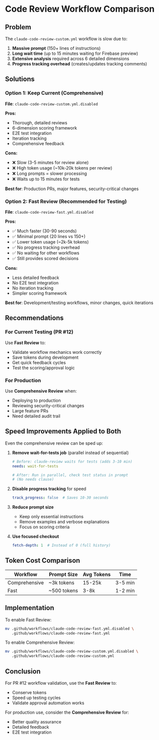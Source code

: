 # Code Review Workflow Comparison

## Problem
The `claude-code-review-custom.yml` workflow is slow due to:
1. **Massive prompt** (150+ lines of instructions)
2. **Long wait time** (up to 15 minutes waiting for Firebase preview)
3. **Extensive analysis** required across 6 detailed dimensions
4. **Progress tracking overhead** (creates/updates tracking comments)

## Solutions

### Option 1: Keep Current (Comprehensive)
**File**: `claude-code-review-custom.yml.disabled`

**Pros:**
- Thorough, detailed reviews
- 6-dimension scoring framework
- E2E test integration
- Iteration tracking
- Comprehensive feedback

**Cons:**
- ❌ Slow (3-5 minutes for review alone)
- ❌ High token usage (~10k-20k tokens per review)
- ❌ Long prompts = slower processing
- ❌ Waits up to 15 minutes for tests

**Best for**: Production PRs, major features, security-critical changes

### Option 2: Fast Review (Recommended for Testing)
**File**: `claude-code-review-fast.yml.disabled`

**Pros:**
- ✅ Much faster (30-90 seconds)
- ✅ Minimal prompt (20 lines vs 150+)
- ✅ Lower token usage (~2k-5k tokens)
- ✅ No progress tracking overhead
- ✅ No waiting for other workflows
- ✅ Still provides scored decisions

**Cons:**
- Less detailed feedback
- No E2E test integration
- No iteration tracking
- Simpler scoring framework

**Best for**: Development/testing workflows, minor changes, quick iterations

## Recommendations

### For Current Testing (PR #12)
Use **Fast Review** to:
- Validate workflow mechanics work correctly
- Save tokens during development
- Get quick feedback cycles
- Test the scoring/approval logic

### For Production
Use **Comprehensive Review** when:
- Deploying to production
- Reviewing security-critical changes
- Large feature PRs
- Need detailed audit trail

## Speed Improvements Applied to Both

Even the comprehensive review can be sped up:

1. **Remove wait-for-tests job** (parallel instead of sequential)
   ```yaml
   # Before: claude-review waits for tests (adds 3-10 min)
   needs: wait-for-tests

   # After: Run in parallel, check test status in prompt
   # (No needs clause)
   ```

2. **Disable progress tracking** for speed
   ```yaml
   track_progress: false  # Saves 10-30 seconds
   ```

3. **Reduce prompt size**
   - Keep only essential instructions
   - Remove examples and verbose explanations
   - Focus on scoring criteria

4. **Use focused checkout**
   ```yaml
   fetch-depth: 1  # Instead of 0 (full history)
   ```

## Token Cost Comparison

| Workflow | Prompt Size | Avg Tokens | Time |
|----------|-------------|------------|------|
| Comprehensive | ~3k tokens | 15-25k | 3-5 min |
| Fast | ~500 tokens | 3-8k | 1-2 min |

## Implementation

To enable Fast Review:
```bash
mv .github/workflows/claude-code-review-fast.yml.disabled \
   .github/workflows/claude-code-review-fast.yml
```

To enable Comprehensive Review:
```bash
mv .github/workflows/claude-code-review-custom.yml.disabled \
   .github/workflows/claude-code-review-custom.yml
```

## Conclusion

For PR #12 workflow validation, use the **Fast Review** to:
- Conserve tokens
- Speed up testing cycles
- Validate approval automation works

For production use, consider the **Comprehensive Review** for:
- Better quality assurance
- Detailed feedback
- E2E test integration
